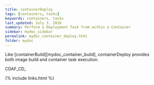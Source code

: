 ```yaml
---
title: containerDeploy
tags: [containers, tasks]
keywords: containers, tasks
last_updated: July 3, 2016
summary: Perform a Deployment Task from within a Container
sidebar: mydoc_sidebar
permalink: mydoc_container_deploy.html
folder: mydoc
---
```


Like [containerBuild][mydoc_container_build], containerDeploy provides both image build and container task execution.

CDAF_CD_

{% include links.html %}
